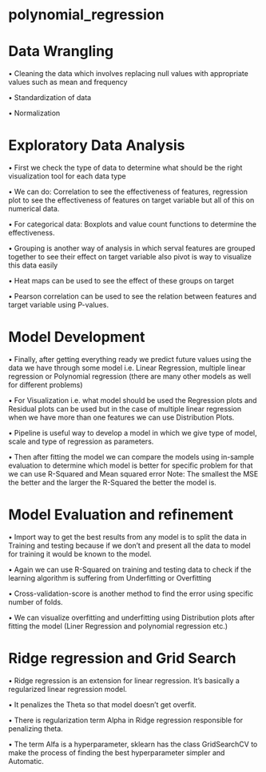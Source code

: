 # polynomial_regression

# Data Wrangling

•	Cleaning the data which involves replacing null values with appropriate values such as mean and frequency

•	Standardization of data

•	Normalization

# Exploratory Data Analysis
•	First we check the type of data to determine what should be the right visualization tool for each data type

•	We can do: Correlation to see the effectiveness of features, regression plot to see the effectiveness of features on target variable but all of this on numerical data.

•	For categorical data: Boxplots and value count functions to determine the effectiveness.

•	Grouping is another way of analysis in which serval features are grouped together to see their effect on target variable also pivot is way to visualize this data easily

•	Heat maps can be used to see the effect of these groups on target

•	 Pearson correlation can be used to see the relation between features and target variable using P-values.

# Model Development
•	Finally, after getting everything ready we predict future values using the data we have through some model i.e. Linear Regression, multiple linear regression or Polynomial regression (there are many other models as well for different problems)

•	For Visualization i.e. what model should be used the Regression plots and Residual plots can be used but in the case of multiple linear regression when we have more than one features we can use Distribution Plots.

•	Pipeline is useful way to develop a model in which we give type of model, scale and type of regression as parameters.

•	Then after fitting the model we can compare the models using in-sample evaluation to determine which model is better for specific problem for that we can use R-Squared and Mean squared error Note: The smallest the MSE the better and the larger the R-Squared the better the model is.

# Model Evaluation and refinement
•	Import way to get the best results from any model is to split the data in Training and testing because if we don’t and present all the data to model for training it would be known to the model.

•	Again we can use R-Squared on training and testing data to check if the learning algorithm is suffering from Underfitting or Overfitting

•	Cross-validation-score is another method to find the error using specific number of folds.

•	We can visualize overfitting and underfitting using Distribution plots after fitting the model (Liner Regression and polynomial regression etc.) 

# Ridge regression and Grid Search
•	Ridge regression is an extension for linear regression. It’s basically a regularized linear regression model.

•	It penalizes the Theta so that model doesn’t get overfit.

•	There is regularization term Alpha in Ridge regression responsible for penalizing theta.

•	The term Alfa is a hyperparameter, sklearn has the class GridSearchCV to make the process of finding the best hyperparameter simpler and Automatic.
